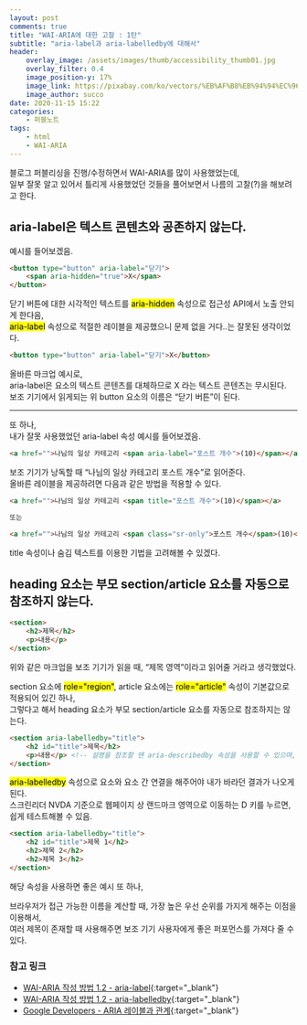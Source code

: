 ```yaml
---
layout: post
comments: true
title: "WAI-ARIA에 대한 고찰 : 1탄"
subtitle: "aria-label과 aria-labelledby에 대해서"
header:
    overlay_image: /assets/images/thumb/accessibility_thumb01.jpg
    overlay_filter: 0.4
    image_position-y: 17%
    image_link: https://pixabay.com/ko/vectors/%EB%AF%B8%EB%94%94%EC%96%B4-%EB%93%A4%EC%96%B4-%EC%B0%B8%EC%A1%B0-%ED%86%A0%ED%81%AC-2288459/
    image_author: succo
date: 2020-11-15 15:22
categories:
    - 퍼블노트
tags:
    - html
    - WAI-ARIA
---
```


블로그 퍼블리싱을 진행/수정하면서 WAI-ARIA를 많이 사용했었는데,  
일부 잘못 알고 있어서 틀리게 사용했었던 것들을 풀어보면서 나름의 고찰(?)을 해보려고 한다.

## aria-label은 텍스트 콘텐츠와 공존하지 않는다.

예시를 들어보겠음.

```html
<button type="button" aria-label="닫기">
    <span aria-hidden="true">X</span>
</button>
```

닫기 버튼에 대한 시각적인 텍스트를 <mark>aria-hidden</mark> 속성으로 접근성 API에서 노출 안되게 한다음,  
<mark>aria-label</mark> 속성으로 적절한 레이블을 제공했으니 문제 없을 거다..는 잘못된 생각이었다.

```html
<button type="button" aria-label="닫기">X</button>
```

올바른 마크업 예시로,  
aria-label은 요소의 텍스트 콘텐츠를 대체하므로 X 라는 텍스트 콘텐츠는 무시된다.  
보조 기기에서 읽게되는 위 button 요소의 이름은 &ldquo;닫기 버튼&rdquo;이 된다.

---

또 하나,  
내가 잘못 사용했었던 aria-label 속성 예시를 들어보겠음.

```html
<a href="">나님의 일상 카테고리 <span aria-label="포스트 개수">(10)</span></a>
```

보조 기기가 낭독할 때 &ldquo;나님의 일상 카테고리 포스트 개수&rdquo;로 읽어준다.  
올바른 레이블을 제공하려면 다음과 같은 방법을 적용할 수 있다.

```html
<a href="">나님의 일상 카테고리 <span title="포스트 개수">(10)</span></a>

또는

<a href="">나님의 일상 카테고리 <span class="sr-only">포스트 개수</span>(10)</a>
```

title 속성이나 숨김 텍스트를 이용한 기법을 고려해볼 수 있겠다.

## heading 요소는 부모 section/article 요소를 자동으로 참조하지 않는다.

```html
<section>
    <h2>제목</h2>
    <p>내용</p>
</section>
```

위와 같은 마크업을 보조 기기가 읽을 때, &ldquo;제목 영역&rdquo;이라고 읽어줄 거라고 생각했었다.

section 요소에 <mark>role="region"</mark>, article 요소에는 <mark>role="article"</mark> 속성이 기본값으로 적용되어 있긴 하나,  
그렇다고 해서 heading 요소가 부모 section/article 요소를 자동으로 참조하지는 않는다.

```html
<section aria-labelledby="title">
    <h2 id="title">제목</h2>
    <p>내용</p> <!-- 설명을 참조할 땐 aria-describedby 속성을 사용할 수 있으며, 나중에 다뤄보겠음. -->
</section>
```

<mark>aria-labelledby</mark> 속성으로 요소와 요소 간 연결을 해주어야 내가 바라던 결과가 나오게 된다.  
스크린리더 NVDA 기준으로 웹페이지 상 랜드마크 영역으로 이동하는 D 키를 누르면, 쉽게 테스트해볼 수 있음.

```html
<section aria-labelledby="title">
    <h2 id="title">제목 1</h2>
    <h2>제목 2</h2>
    <h2>제목 3</h2>
</section>
```

해당 속성을 사용하면 좋은 예시 또 하나,  

브라우저가 접근 가능한 이름을 계산할 때, 가장 높은 우선 순위를 가지게 해주는 이점을 이용해서,  
여러 제목이 존재할 때 사용해주면 보조 기기 사용자에게 좋은 퍼포먼스를 가져다 줄 수 있다.

### 참고 링크

* [WAI-ARIA 작성 방법 1.2 - aria-label](https://mulder21c.github.io/aria-practices/#naming_with_aria-label){:target="_blank"}
* [WAI-ARIA 작성 방법 1.2 - aria-labelledby](https://mulder21c.github.io/aria-practices/#naming_with_aria-labelledby){:target="_blank"}
* [Google Developers - ARIA 레이블과 관계](https://developers.google.com/web/fundamentals/accessibility/semantics-aria/aria-labels-and-relationships?hl=ko){:target="_blank"}